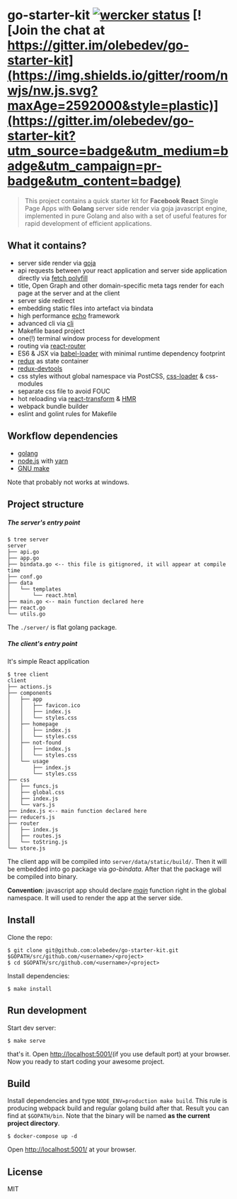 # go-starter-kit [![wercker status](https://app.wercker.com/status/cd5a782c425b1feb06844dcc701e528c/s/master "wercker status")](https://app.wercker.com/project/bykey/cd5a782c425b1feb06844dcc701e528c) [![Join the chat at https://gitter.im/olebedev/go-starter-kit](https://img.shields.io/gitter/room/nwjs/nw.js.svg?maxAge=2592000&style=plastic)](https://gitter.im/olebedev/go-starter-kit?utm_source=badge&utm_medium=badge&utm_campaign=pr-badge&utm_content=badge)

> This project contains a quick starter kit for **Facebook React** Single Page Apps with **Golang** server side render via goja javascript engine, implemented in pure Golang and also with a set of useful features for rapid development of efficient applications.

## What it contains?

- server side render via [goja](https://github.com/dop251/goja)
- api requests between your react application and server side application directly via [fetch polyfill](https://github.com/olebedev/gojax/tree/master/fetch)
- title, Open Graph and other domain-specific meta tags render for each page at the server and at the client
- server side redirect
- embedding static files into artefact via bindata
- high performance [echo](https://github.com/labstack/echo) framework
- advanced cli via [cli](https://github.com/codegangsta/cli)
- Makefile based project
- one(!) terminal window process for development
- routing via [react-router](https://github.com/reactjs/react-router)
- ES6 & JSX via [babel-loader](https://github.com/babel/babel-loader) with minimal runtime dependency footprint
- [redux](https://rackt.org/redux/) as state container
- [redux-devtools](https://github.com/gaearon/redux-devtools)
- css styles without global namespace via PostCSS, [css-loader](https://github.com/webpack/css-loader) & css-modules
- separate css file to avoid FOUC
- hot reloading via [react-transform](https://github.com/gaearon/babel-plugin-react-transform) & [HMR](http://webpack.github.io/docs/hot-module-replacement.html)
- webpack bundle builder
- eslint and golint rules for Makefile

## Workflow dependencies

- [golang](https://golang.org/)
- [node.js](https://nodejs.org/) with [yarn](https://yarnpkg.com)
- [GNU make](https://www.gnu.org/software/make/)

Note that probably not works at windows.

## Project structure

##### The server's entry point

```
$ tree server
server
├── api.go
├── app.go
├── bindata.go <-- this file is gitignored, it will appear at compile time
├── conf.go
├── data
│   └── templates
│       └── react.html
├── main.go <-- main function declared here
├── react.go
└── utils.go
```

The `./server/` is flat golang package.

##### The client's entry point

It's simple React application

```
$ tree client
client
├── actions.js
├── components
│   ├── app
│   │   ├── favicon.ico
│   │   ├── index.js
│   │   └── styles.css
│   ├── homepage
│   │   ├── index.js
│   │   └── styles.css
│   ├── not-found
│   │   ├── index.js
│   │   └── styles.css
│   └── usage
│       ├── index.js
│       └── styles.css
├── css
│   ├── funcs.js
│   ├── global.css
│   ├── index.js
│   └── vars.js
├── index.js <-- main function declared here
├── reducers.js
├── router
│   ├── index.js
│   ├── routes.js
│   └── toString.js
└── store.js
```

The client app will be compiled into `server/data/static/build/`. Then it will be embedded into go package via _go-bindata_. After that the package will be compiled into binary.

**Convention**: javascript app should declare [_main_](https://github.com/olebedev/go-starter-kit/blob/master/client/index.js#L4) function right in the global namespace. It will used to render the app at the server side.

## Install

Clone the repo:

```
$ git clone git@github.com:olebedev/go-starter-kit.git $GOPATH/src/github.com/<username>/<project>
$ cd $GOPATH/src/github.com/<username>/<project>
```

Install dependencies:

```
$ make install
```

## Run development

Start dev server:

```
$ make serve
```

that's it. Open [http://localhost:5001/](http://localhost:5001/)(if you use default port) at your browser. Now you ready to start coding your awesome project.

## Build

Install dependencies and type `NODE_ENV=production make build`. This rule is producing webpack build and regular golang build after that. Result you can find at `$GOPATH/bin`. Note that the binary will be named **as the current project directory**.

```
$ docker-compose up -d
```

Open [http://localhost:5001/](http://localhost:5001/) at your browser.

## License

MIT
